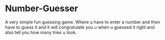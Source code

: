 # Number-Guesser
A very simple fun guessing game. Where u have to enter a number and then have to guess it and it will congratulate you u when u guessed it right and also tell you how many tries u took.
